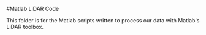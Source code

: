 #Matlab LiDAR Code 

This folder is for the Matlab scripts written to process our data with Matlab's LiDAR toolbox. 
